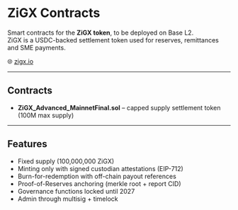 # ZiGX Contracts

Smart contracts for the **ZiGX token**, to be deployed on Base L2.  
ZiGX is a USDC-backed settlement token used for reserves, remittances and SME payments.

🌐 [zigx.io](https://zigx.io)

---

## Contracts
- **ZiGX_Advanced_MainnetFinal.sol** – capped supply settlement token (100M max supply)

---

## Features
- Fixed supply (100,000,000 ZiGX)
- Minting only with signed custodian attestations (EIP-712)
- Burn-for-redemption with off-chain payout references
- Proof-of-Reserves anchoring (merkle root + report CID)
- Governance functions locked until 2027
- Admin through multisig + timelock


